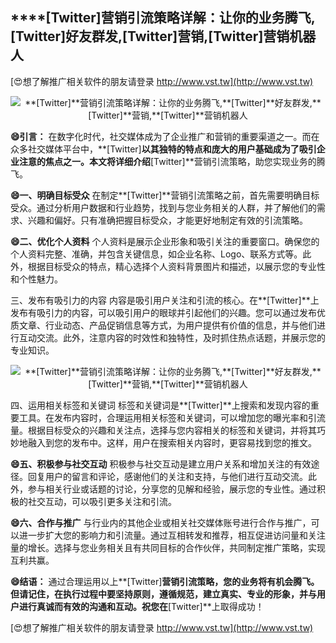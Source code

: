 ## ****[Twitter]**营销引流策略详解：让你的业务腾飞,**[Twitter]**好友群发,**[Twitter]**营销,**[Twitter]**营销机器人**

[😍想了解推广相关软件的朋友请登录 http://www.vst.tw](http://www.vst.tw)

 <center><img src="https://vst.tw/MP4/tuiguang/png/2.png" alt="**[Twitter]**营销引流策略详解：让你的业务腾飞,**[Twitter]**好友群发,**[Twitter]**营销,**[Twitter]**营销机器人"></center>

**😄引言：**
在数字化时代，社交媒体成为了企业推广和营销的重要渠道之一。而在众多社交媒体平台中，**[Twitter]**以其独特的特点和庞大的用户基础成为了吸引企业注意的焦点之一。本文将详细介绍**[Twitter]**营销引流策略，助您实现业务的腾飞。

**😄一、明确目标受众**
在制定**[Twitter]**营销引流策略之前，首先需要明确目标受众。通过分析用户数据和行业趋势，找到与您业务相关的人群，并了解他们的需求、兴趣和偏好。只有准确把握目标受众，才能更好地制定有效的引流策略。

**😄二、优化个人资料**
个人资料是展示企业形象和吸引关注的重要窗口。确保您的个人资料完整、准确，并包含关键信息，如企业名称、Logo、联系方式等。此外，根据目标受众的特点，精心选择个人资料背景图片和描述，以展示您的专业性和个性魅力。

三、发布有吸引力的内容
内容是吸引用户关注和引流的核心。在**[Twitter]**上发布有吸引力的内容，可以吸引用户的眼球并引起他们的兴趣。您可以通过发布优质文章、行业动态、产品促销信息等方式，为用户提供有价值的信息，并与他们进行互动交流。此外，注意内容的时效性和独特性，及时抓住热点话题，并展示您的专业知识。

 <center><img src="https://vst.tw/MP4/tuiguang/png/4.png" alt="**[Twitter]**营销引流策略详解：让你的业务腾飞,**[Twitter]**好友群发,**[Twitter]**营销,**[Twitter]**营销机器人"></center>

四、运用相关标签和关键词
标签和关键词是**[Twitter]**上搜索和发现内容的重要工具。在发布内容时，合理运用相关标签和关键词，可以增加您的曝光率和引流量。根据目标受众的兴趣和关注点，选择与您内容相关的标签和关键词，并将其巧妙地融入到您的发布中。这样，用户在搜索相关内容时，更容易找到您的推文。

**😄五、积极参与社交互动**
积极参与社交互动是建立用户关系和增加关注的有效途径。回复用户的留言和评论，感谢他们的关注和支持，与他们进行互动交流。此外，参与相关行业或话题的讨论，分享您的见解和经验，展示您的专业性。通过积极的社交互动，可以吸引更多关注和引流。

**😄六、合作与推广**
与行业内的其他企业或相关社交媒体账号进行合作与推广，可以进一步扩大您的影响力和引流量。通过互相转发和推荐，相互促进访问量和关注量的增长。选择与您业务相关且有共同目标的合作伙伴，共同制定推广策略，实现互利共赢。

**😄结语：**
通过合理运用以上**[Twitter]**营销引流策略，您的业务将有机会腾飞。但请记住，在执行过程中要坚持原则，遵循规范，建立真实、专业的形象，并与用户进行真诚而有效的沟通和互动。祝您在**[Twitter]**上取得成功！

[😍想了解推广相关软件的朋友请登录 http://www.vst.tw](http://www.vst.tw)



